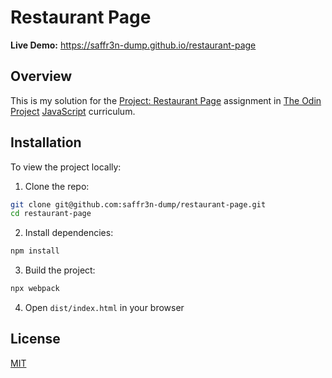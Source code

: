 # Restaurant Page

**Live Demo:** https://saffr3n-dump.github.io/restaurant-page

## Overview

This is my solution for the [Project: Restaurant Page](https://www.theodinproject.com/lessons/node-path-javascript-restaurant-page) assignment in [The Odin Project](https://www.theodinproject.com) [JavaScript](https://www.theodinproject.com/paths/full-stack-javascript/courses/javascript) curriculum.

## Installation

To view the project locally:

1. Clone the repo:

```bash
git clone git@github.com:saffr3n-dump/restaurant-page.git
cd restaurant-page
```

2. Install dependencies:

```bash
npm install
```

3. Build the project:

```bash
npx webpack
```

4. Open `dist/index.html` in your browser

## License

[MIT](https://opensource.org/license/MIT)

